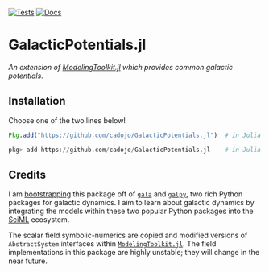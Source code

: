 [![Tests](https://github.com/cadojo/GalacticPotentials.jl/workflows/UnitTests/badge.svg)](https://github.com/cadojo/GalacticPotentials.jl/actions?query=workflow%3AUnitTests)
[![Docs](https://github.com/cadojo/GalacticPotentials.jl/workflows/Documentation/badge.svg)](https://cadojo.github.io/GalacticPotentials.jl)

# GalacticPotentials.jl

_An extension of
[ModelingToolkit.jl](https://github.com/SciML/ModelingToolkit.jl) which provides
common galactic potentials._

## Installation

Choose one of the two lines below!

```julia
Pkg.add("https://github.com/cadojo/GalacticPotentials.jl")  # in Julia code
```

```julia
pkg> add https://github.com/cadojo/GalacticPotentials.jl    # in Julia's REPL
```

## Credits

I am [bootstrapping](/gen/gala.jl) this package off of [`gala`](http://gala.adrian.pw)
and [`galpy`](https://docs.galpy.org), two rich Python packages for galactic dynamics. 
I aim to learn about galactic dynamics by integrating the models within these two popular
Python packages into the [SciML](https://sciml.ai) ecosystem. 


The scalar field symbolic-numerics are copied and modified versions of `AbstractSystem`
interfaces within [`ModelingToolkit.jl`](https://github.com/sciml/ModelingToolkit.jl).
The field implementations in this package are highly unstable; they will change in the 
near future.
